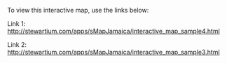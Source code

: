 To view this interactive map, use the links below:

Link 1: http://stewartium.com/apps/sMapJamaica/interactive_map_sample4.html

Link 2: http://stewartium.com/apps/sMapJamaica/interactive_map_sample3.html